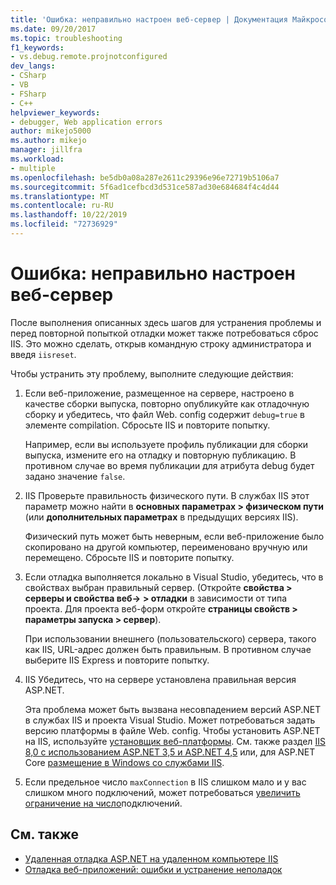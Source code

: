 ```yaml
---
title: 'Ошибка: неправильно настроен веб-сервер | Документация Майкрософт'
ms.date: 09/20/2017
ms.topic: troubleshooting
f1_keywords:
- vs.debug.remote.projnotconfigured
dev_langs:
- CSharp
- VB
- FSharp
- C++
helpviewer_keywords:
- debugger, Web application errors
author: mikejo5000
ms.author: mikejo
manager: jillfra
ms.workload:
- multiple
ms.openlocfilehash: be5db0a08a287e2611c29396e96e72719b5106a7
ms.sourcegitcommit: 5f6ad1cefbcd3d531ce587ad30e684684f4c4d44
ms.translationtype: MT
ms.contentlocale: ru-RU
ms.lasthandoff: 10/22/2019
ms.locfileid: "72736929"
---
```

# <a name="error-the-web-server-is-not-configured-correctly"></a>Ошибка: неправильно настроен веб-сервер

После выполнения описанных здесь шагов для устранения проблемы и перед повторной попыткой отладки может также потребоваться сброс IIS. Это можно сделать, открыв командную строку администратора и введя `iisreset`.

Чтобы устранить эту проблему, выполните следующие действия:

1. Если веб-приложение, размещенное на сервере, настроено в качестве сборки выпуска, повторно опубликуйте как отладочную сборку и убедитесь, что файл Web. config содержит `debug=true` в элементе compilation. Сбросьте IIS и повторите попытку.

    Например, если вы используете профиль публикации для сборки выпуска, измените его на отладку и повторную публикацию. В противном случае во время публикации для атрибута debug будет задано значение `false`.

2. IIS Проверьте правильность физического пути. В службах IIS этот параметр можно найти в **основных параметрах > физическом пути** (или **дополнительных параметрах** в предыдущих версиях IIS).

    Физический путь может быть неверным, если веб-приложение было скопировано на другой компьютер, переименовано вручную или перемещено. Сбросьте IIS и повторите попытку.

3. Если отладка выполняется локально в Visual Studio, убедитесь, что в свойствах выбран правильный сервер. (Откройте **свойства > серверы и свойства веб->** **> отладки** в зависимости от типа проекта. Для проекта веб-форм откройте **страницы свойств > параметры запуска > сервер**).

    При использовании внешнего (пользовательского) сервера, такого как IIS, URL-адрес должен быть правильным. В противном случае выберите IIS Express и повторите попытку.

4. IIS Убедитесь, что на сервере установлена правильная версия ASP.NET.

    Эта проблема может быть вызвана несовпадением версий ASP.NET в службах IIS и проекта Visual Studio. Может потребоваться задать версию платформы в файле Web. config. Чтобы установить ASP.NET на IIS, используйте [установщик веб-платформы](https://www.microsoft.com/web/downloads/platform.aspx). См. также раздел [IIS 8,0 с использованием ASP.NET 3,5 и ASP.NET 4,5](/iis/get-started/whats-new-in-iis-8/iis-80-using-aspnet-35-and-aspnet-45) или, для ASP.NET Core [размещение в Windows со службами IIS](https://docs.asp.net/en/latest/publishing/iis.html).

4. Если предельное число `maxConnection` в IIS слишком мало и у вас слишком много подключений, может потребоваться [увеличить ограничение на число](/iis/configuration/system.applicationhost/sites/sitedefaults/limits)подключений.

## <a name="see-also"></a>См. также
- [Удаленная отладка ASP.NET на удаленном компьютере IIS](../debugger/remote-debugging-aspnet-on-a-remote-iis-7-5-computer.md)
- [Отладка веб-приложений: ошибки и устранение неполадок](../debugger/debugging-web-applications-errors-and-troubleshooting.md)